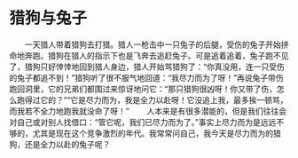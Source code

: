 # 猎狗与兔子
　　一天猎人带着猎狗去打猎。猎人一枪击中一只兔子的后腿，受伤的兔子开始拼命地奔跑。猎狗在猎人的指示下也是飞奔去追赶兔子。可是追着追着，兔子跑不见了，猎狗只好悻悻地回到猎人身边，猎人开始骂猎狗了：“你真没用，连一只受伤的兔子都追不到！”猎狗听了很不服气地回道：“我尽力而为了呀！”再说兔子带伤跑回洞里，它的兄弟们都围过来惊讶地问它：“那只猎狗很凶呀！你又带了伤，怎么跑得过它的？”“它是尽力而为，我是全力以赴呀！它没追上我，最多挨一顿骂，而我若不全力地跑我就没命了呀！” 
　　人本来是有很多潜能的，但是我们往往会对自己或对别人找借口：“管它呢，我们已尽力而为了。”事实上尽力而为是远远不够的，尤其是现在这个竞争激烈的年代。我常常问自己，我今天是尽力而为的猎狗，还是全力以赴的兔子呢？
 